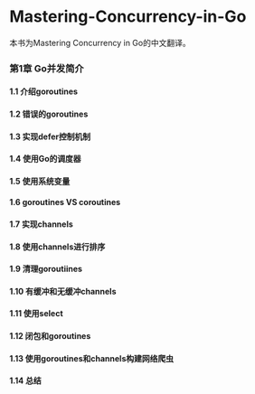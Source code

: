 Mastering-Concurrency-in-Go
============================

本书为Mastering Concurrency in Go的中文翻译。


### 第1章  Go并发简介

#### 1.1 介绍goroutines

#### 1.2 错误的goroutines

#### 1.3 实现defer控制机制

#### 1.4 使用Go的调度器

#### 1.5 使用系统变量

#### 1.6 goroutines VS coroutines

#### 1.7 实现channels

#### 1.8 使用channels进行排序 

#### 1.9 清理goroutiines

#### 1.10 有缓冲和无缓冲channels

#### 1.11 使用select

#### 1.12 闭包和goroutines

#### 1.13 使用goroutines和channels构建网络爬虫

#### 1.14 总结